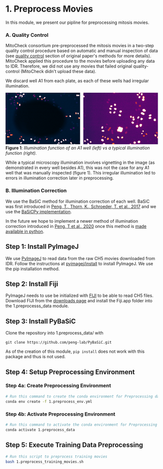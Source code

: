 # 1. Preprocess Movies

In this module, we present our pipline for preprocessing mitosis movies.

### A. Quality Control

MitoCheck consortium pre-preprocessed the mitosis movies in a two-step quality control procedure based on automatic and manual inspection of data (see [quality control](https://static-content.springer.com/esm/art%3A10.1038%2Fnature08869/MediaObjects/41586_2010_BFnature08869_MOESM58_ESM.pdf) section of original paper's methods for more details).
MitoCheck applied this procedure to the movies before uploading any data to IDR.
Therefore, we did not use any movies that failed original quality-control (MitoCheck didn't upload these data).

We discard well A1 from each plate, as each of these wells had irregular illumination. 

![Illumination Functions](images/illumination_functions.png "Illumination Functions")
**Figure 1**: *Illumination function of an A1 well (left) vs a typical illumination function (right).*

While a typical microscopy illumination involves vignetting in the image (as demonstrated in every well besides A1), this was not the case for any A1 well that was manually inspected (figure 1).
This irregular illumination led to errors in illumination correction later in preprocessing.

### B. Illumination Correction 

We use the BaSiC method for illumination correction of each well.
BaSiC was first introduced in [Peng, T., Thorn, K., Schroeder, T. et al., 2017](https://doi.org/10.1038/ncomms14836) and we use the [BaSiCPy implementation](https://github.com/peng-lab/BaSiCPy).

In the future we hope to implement a newer method of illumination correction introduced in [Peng, T et al., 2020](https://doi.org/10.1007/978-3-030-59722-1_17) once this method is [made available in python](https://github.com/peng-lab/BaSiCPy/issues/65).

## Step 1: Install PyImageJ

We use [PyImageJ](https://github.com/imagej/pyimagej) to read data from the raw CH5 movies downloaded from IDR.
Follow the instructions at [pyimagej/install](https://github.com/imagej/pyimagej/blob/master/doc/Install.md) to install PyImageJ.
We use the pip installation method.

## Step 2: Install Fiji

PyImageJ needs to use be initialized with [FIJI](https://imagej.net/software/fiji/) to be able to read CH5 files.
Download FIJI from the [downloads page](https://imagej.net/software/fiji/downloads) and install the Fiji.app folder into the 1.preprocesss_data module.

## Step 3: Install PyBaSiC

Clone the repository into 1.preprocess_data/ with 

```console
git clone https://github.com/peng-lab/PyBaSiC.git
```

As of the creation of this module, `pip install` does not work with this package and thus is not used.

## Step 4: Setup Preprocessing Environment

### Step 4a: Create Preprocessing Environment

```sh
# Run this command to create the conda environment for Preprocessing data
conda env create -f 1.preprocess_env.yml
```

### Step 4b: Activate Preprocessing Environment

```sh
# Run this command to activate the conda environment for Preprocessing data
conda activate 1.preprocess_data
```

## Step 5: Execute Training Data Preprocessing

```bash
# Run this script to preprocess training movies
bash 1.preprocess_training_movies.sh
```